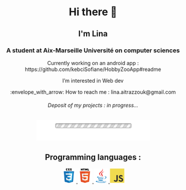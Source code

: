 <div align ="center">
  <h1> Hi there 👋</h1>

  <h2>I'm Lina</h2>
  <h3>A student at Aix-Marseille Université on computer sciences</h3>
  <p>Currently working on an android app : https://github.com/kebciSofiane/HobbyZooApp#readme
  <p>I’m interested in Web dev</p>
  <p> :envelope_with_arrow:	How to reach me : lina.aitrazzouk@gmail.com <p/>


  <h6>Deposit of my projects : in progress...</h6>
  <p><img src="https://raw.githubusercontent.com/LinaAitr/LinaAitr/main/progress_bar.gif"></p>

  <h2>Programming languages :</h2>
  <p> <a href="https://www.w3schools.com/css/" target="_blank" rel="noreferrer"> <img src="https://raw.githubusercontent.com/devicons/devicon/master/icons/css3/css3-original-wordmark.svg" alt="css3" width="40" height="40"/> </a> <a href="https://www.w3.org/html/" target="_blank" rel="noreferrer"> <img src="https://raw.githubusercontent.com/devicons/devicon/master/icons/html5/html5-original-wordmark.svg" alt="html5" width="40" height="40"/> </a> <a href="https://www.java.com" target="_blank" rel="noreferrer"> <img src="https://raw.githubusercontent.com/devicons/devicon/master/icons/java/java-original.svg" alt="java" width="40" height="40"/> </a> <a href="https://developer.mozilla.org/en-US/docs/Web/JavaScript" target="_blank" rel="noreferrer"> <img src="https://raw.githubusercontent.com/devicons/devicon/master/icons/javascript/javascript-original.svg" alt="javascript" width="40" height="40"/> 
</div>

<!--
**LinaAitr/LinaAitr** is a ✨ _special_ ✨ repository because its `README.md` (this file) appears on your GitHub profile.

Here are some ideas to get you started:

- 🔭 I’m currently working on ...
- 🌱 I’m currently learning ...
- 👯 I’m looking to collaborate on ...
- 🤔 I’m looking for help with ...
- 💬 Ask me about ...
- 📫 How to reach me: ...
- 😄 Pronouns: ...
- ⚡ Fun fact: ...
-->
